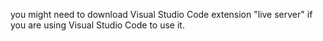you might need to download Visual Studio Code extension "live server" if you are using Visual Studio Code to use it.
